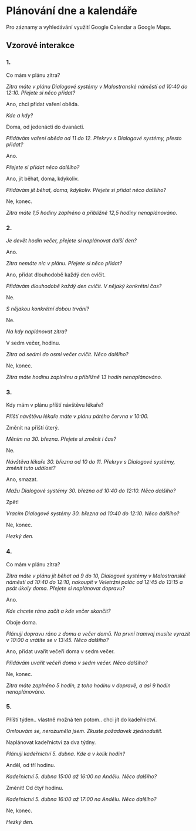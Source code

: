 # Plánování dne a kalendáře

Pro záznamy a vyhledávání využití Google Calendar a Google Maps.

## Vzorové interakce

### 1.

Co mám v plánu zítra?

*Zítra máte v plánu Dialogové systémy v Malostranské náměstí od 10:40 do 12:10. Přejete si něco přidat?*

Ano, chci přidat vaření oběda.

*Kde a kdy?*

Doma, od jedenácti do dvanácti.

*Přidávám vaření oběda od 11 do 12. Překryv s Dialogové systémy, přesto přidat?*

Ano.

*Přejete si přidat něco dalšího?*

Ano, jít běhat, doma, kdykoliv.

*Přidávám jít běhat, doma, kdykoliv. Přejete si přidat něco dalšího?*

Ne, konec.

*Zítra máte 1,5 hodiny zaplněno a přibližně 12,5 hodiny nenaplánováno.*


### 2.

*Je devět hodin večer, přejete si naplánovat další den?*

Ano.

*Zítra nemáte nic v plánu. Přejete si něco přidat?*

Ano, přidat dlouhodobě každý den cvičit.

*Přidávám dlouhodobě každý den cvičit. V nějaký konkrétní čas?*

Ne.

*S nějakou konkrétní dobou trvání?*

Ne.

*Na kdy naplánovat zítra?*

V sedm večer, hodinu.

*Zítra od sedmi do osmi večer cvičit. Něco dalšího?*

Ne, konec.

*Zítra máte hodinu zaplněnu a přibližně 13 hodin nenaplánováno.*


### 3.

Kdy mám v plánu příští návštěvu lékaře?

*Příští návštěvu lékaře máte v plánu pátého června v 10:00.*

Změnit na příští úterý.

*Měním na 30. března. Přejete si změnit i čas?*

Ne.

*Návštěva lékaře 30. března od 10 do 11. Překryv s Dialogové systémy, změnit tuto událost?*

Ano, smazat.

*Mažu Dialogové systémy 30. března od 10:40 do 12:10. Něco dalšího?*

Zpět!

*Vracím Dialogové systémy 30. března od 10:40 do 12:10. Něco dalšího?*

Ne, konec.

*Hezký den.*


### 4.

Co mám v plánu zítra?

*Zítra máte v plánu jít běhat od 9 do 10, Dialogové systémy v Malostranské náměstí od 10:40 do 12:10, 
nakoupit v Veletržní palác od 12:45 do 13:15 a psát úkoly doma. Přejete si naplánovat dopravu?*

Ano.

*Kde chcete ráno začít a kde večer skončit?*

Oboje doma.

*Plánuji dopravu ráno z domu a večer domů. Na první tramvaj musíte vyrazit v 10:00 a vrátíte se v 13:45. Něco dalšího?*

Ano, přidat uvařit večeři doma v sedm večer.

*Přidávám uvařit večeři doma v sedm večer. Něco dalšího?*

Ne, konec.

*Zítra máte zaplněno 5 hodin, z toho hodinu v dopravě, a asi 9 hodin nenaplánováno.*


### 5.

Příští týden.. vlastně možná ten potom.. chci jít do kadeřnictví.

*Omlouvám se, nerozuměla jsem. Zkuste požadavek zjednodušit.*

Naplánovat kadeřnictví za dva týdny.

*Plánuji kadeřnictví 5. dubna. Kde a v kolik hodin?*

Anděl, od tří hodinu.

*Kadeřnictví 5. dubna 15:00 až 16:00 na Andělu. Něco dalšího?*

Změnit! Od čtyř hodinu.

*Kadeřnictví 5. dubna 16:00 až 17:00 na Andělu. Něco dalšího?*

Ne, konec.

*Hezký den.*
